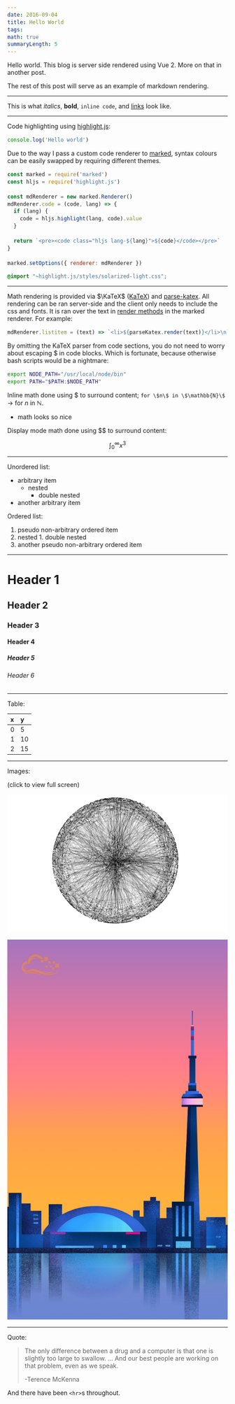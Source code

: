 ```yaml
---
date: 2016-09-04
title: Hello World
tags:
math: true
summaryLength: 5
---
```


Hello world. This blog is server side rendered using Vue 2. More on that in another post.

The rest of this post will serve as an example of markdown rendering.

---

This is what *italics*, **bold**, `inline code`, and [links](http://jmazz.me) look like.

---

Code highlighting using [highlight.js][highlight.js]:

```javascript
console.log('Hello world')
```

Due to the way I pass a custom code renderer to [marked][marked], syntax colours
can be easily swapped by requiring different themes. <!-- This was [not as
simple][hexo-apollo-commit] with [Hexo][hexo]. -->

[hexo]: https://hexo.io/
[hexo-apollo-commit]: https://github.com/thejmazz/hexo-theme-apollo/commit/65dfd4806f02b85fd3200bf516283f5b20925578

```javascript
const marked = require('marked')
const hljs = require('highlight.js')

const mdRenderer = new marked.Renderer()
mdRenderer.code = (code, lang) => {
  if (lang) {
    code = hljs.highlight(lang, code).value
  }

  return `<pre><code class="hljs lang-${lang}">${code}</code></pre>`
}

marked.setOptions({ renderer: mdRenderer })
```

```css
@import "~highlight.js/styles/solarized-light.css";
```

[highlight.js]: https://highlightjs.org
[marked]: https://github.com/chjj/marked

---

Math rendering is provided via $\KaTeX$ ([KaTeX][KaTeX]) and [parse-katex][parse-katex].
All rendering can be ran server-side and the client only needs to include the
css and fonts.  It is ran over the text in [render
methods][marked-block-level-render-methods] in the marked renderer. For example:

[marked-block-level-render-methods]: https://github.com/chjj/marked#block-level-renderer-methods

```javascript
mdRenderer.listitem = (text) => `<li>${parseKatex.render(text)}</li>\n`
```

By omitting the KaTeX parser from code sections, you do not need to worry about
escaping $ in code blocks. Which is fortunate, because otherwise bash scripts
would be a nightmare:

```bash
export NODE_PATH="/usr/local/node/bin"
export PATH="$PATH:$NODE_PATH"
```

Inline math done using \$ to surround content; `for \$n\$ in \$\mathbb{N}\$` $\rightarrow$ for $n$ in $\mathbb{N}$.

- math looks so $n$ice

Display mode math done using $$ to surround content:

$$ \int_0^\infty x^3 $$


[KaTeX]: https://khan.github.io/KaTeX/
[parse-katex]: https://github.com/joshuacaron/parse-katex

---

Unordered list:

- arbitrary item
  - nested
    - double nested
- another arbitrary item

Ordered list:

1. pseudo non-arbitrary ordered item
  1. nested
    1. double nested
2. another pseudo non-arbitrary ordered item

---

# Header 1

## Header 2

### Header 3

#### Header 4

##### Header 5

###### Header 6

---

Table:

| x | y  |
|:--|:---|
| 0 | 5  |
| 1 | 10 |
| 2 | 15 |

---

Images:

(click to view full screen)

![4000 Nodes](/static/nodes_4000_theta_4.png)

![Digital Ocean Toronto](/static/do-toronto.png)

---

Quote:

> The only difference between a drug and a computer is that one is slightly too
> large to swallow. ... And our best people are working on that problem, even as
> we speak.
>
> -Terence McKenna

And there have been `<hr>`s throughout.
